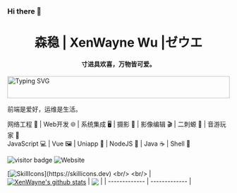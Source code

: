 ### Hi there 👋

<h1 align="center">森稳 | XenWayne Wu |ゼウエ </h1>
<h4 align="center">寸进具欢喜，万物皆可爱。</h4>
<a href="https://xenwayne.top/" target="_blank">
    <img style="width: 100%;height:50px;" src="https://readme-typing-svg.herokuapp.com/?lines=console.log(%22Hello%2C%20World!%22);Hello,World!&center=true&size=27" alt="Typing SVG">
</a>
  
前端是爱好，运维是生活。  

网络工程 🔌 | Web开发 🌐 | 系统集成 🖥️ |  摄影 📸 | 影像编辑 🎬 | 二刺螈 💫 |  音游玩家 🎵  
JavaScript 💻 | Vue 🖼️ | Uniapp 📱 | NodeJS 🚀 | Java ☕ | Shell 🐚

![visitor badge](https://visitor-badge.imlete.cn/?id=github.XenWayne&type=pv&style=for-the-badge&color=%2339C5BB)
![Website](https://img.shields.io/website?url=https%3A%2F%2Fxenwayne.top&up_color=%2339C5BB&style=for-the-badge&label=xenwayne.top)


  
[![SkillIcons](https://skillicons.dev/icons?i=js,html,css,jquery,bootstrap,nodejs,vue,vite,ts,pnpm,md,nginx,mongodb,mysql,ubuntu,arch,debian,linux,windows,docker,php,java,c,ps,pr,au,ai,vscode,idea,cloudflare,github,git,)](https://skillicons.dev)
<br/>
<br/>
| <a href="https://github.com/anuraghazra/github-readme-stats"><img align="center" src="https://github-readme-stats.vercel.app/api?username=XenWayne&show_icons=true&include_all_commits=true&theme=vue&hide_border=true" alt="XenWayne's github stats" /></a> | <a href="https://github.com/anuraghazra/github-readme-stats"><img align="center" src="https://github-readme-stats.vercel.app/api/top-langs/?username=XenWayne&layout=compact&theme=vue&hide_border=true" /></a> |
| ------------- | ------------- |

<!--
**XenWayne/XenWayne** is a ✨ _special_ ✨ repository because its `README.md` (this file) appears on your GitHub profile.

Here are some ideas to get you started:

- 🔭 I’m currently working on ...
- 🌱 I’m currently learning ...
- 👯 I’m looking to collaborate on ...
- 🤔 I’m looking for help with ...
- 💬 Ask me about ...
- 📫 How to reach me: ...
- 😄 Pronouns: ...
- ⚡ Fun fact: ...
-->
